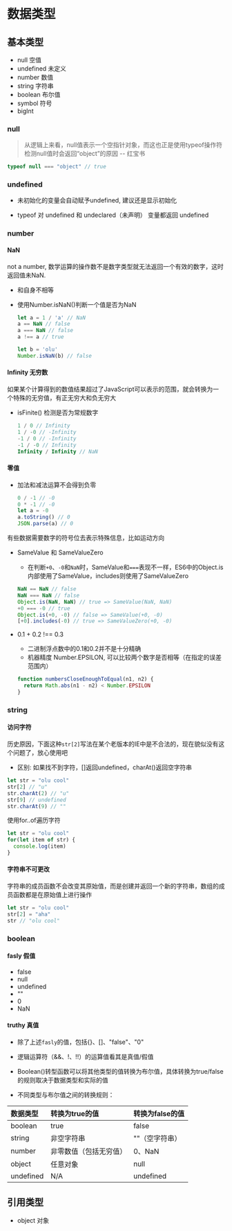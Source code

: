 # 数据类型

## 基本类型

- null 空值
- undefined 未定义
- number 数值
- string 字符串
- boolean 布尔值
- symbol 符号
- bigInt

### null

> 从逻辑上来看，null值表示一个空指针对象，而这也正是使用typeof操作符检测null值时会返回“object”的原因 -- 红宝书

```js
typeof null === "object" // true
```

### undefined

- 未初始化的变量会自动赋予undefined, 建议还是显示初始化

- typeof 对 undefined 和 undeclared（未声明） 变量都返回 undefined

### number

#### NaN

not a number, 数学运算的操作数不是数字类型就无法返回一个有效的数字，这时返回值未NaN.

- 和自身不相等
- 使用Number.isNaN()判断一个值是否为NaN

  ```js
  let a = 1 / 'a' // NaN
  a == NaN // false
  a === NaN // false
  a !== a // true

  let b = 'olu'
  Number.isNaN(b) // false
  ```

#### Infinity 无穷数

如果某个计算得到的数值结果超过了JavaScript可以表示的范围，就会转换为一个特殊的无穷值，有正无穷大和负无穷大

- isFinite() 检测是否为常规数字  

  ```js
  1 / 0 // Infinity
  1 / -0 // -Infinity
  -1 / 0 // -Infinity
  -1 / -0 // Infinity
  Infinity / Infinity // NaN
  ```

#### 零值

- 加法和减法运算不会得到负零

  ```js
  0 / -1 // -0
  0 * -1 // -0
  let a = -0
  a.toString() // 0
  JSON.parse(a) // 0
  ```

有些数据需要数字的符号位去表示特殊信息，比如运动方向

- SameValue 和 SameValueZero
  - 在判断`+0`、`-0`和`NaN`时，SameValue和`===`表现不一样，ES6中的Object.is内部使用了SameValue，includes则使用了SameValueZero

  ```js
  NaN == NaN // false
  NaN === NaN // false
  Object.is(NaN, NaN) // true => SameValue(NaN, NaN)
  +0 === -0 // true
  Object.is(+0, -0) // false => SameValue(+0, -0)
  [+0].includes(-0) // true => SameValueZero(+0, -0)
  ```

- 0.1 + 0.2 !== 0.3
  - 二进制浮点数中的0.1和0.2并不是十分精确
  - 机器精度 Number.EPSILON, 可以比较两个数字是否相等（在指定的误差范围内）

  ```js
  function numbersCloseEnoughToEqual(n1, n2) {
    return Math.abs(n1 - n2) < Number.EPSILON
  }
  ```

### string

#### 访问字符

历史原因，下面这种`str[2]`写法在某个老版本的IE中是不合法的，现在貌似没有这个问题了，放心使用吧

- 区别: 如果找不到字符，[]返回undefined，charAt()返回空字符串

```js
let str = "olu cool"
str[2] // "u"
str.charAt(2) // "u"
str[9] // undefined
str.charAt(9) // ""
```

使用for..of遍历字符

```js
let str = "olu cool"
for(let item of str) {
  console.log(item)
}
```

#### 字符串不可更改

字符串的成员函数不会改变其原始值，而是创建并返回一个新的字符串，数组的成员函数都是在原始值上进行操作

```js
let str = "olu cool"
str[2] = "aha"
str // "olu cool"
```

### boolean

#### fasly 假值

- false
- null
- undefined
- ""
- 0
- NaN

#### truthy 真值

- 除了上述`fasly`的值，包括{}、[]、"false"、"0"

- 逻辑运算符（&&、!、!!）的运算值看其是真值/假值

- Boolean()转型函数可以将其他类型的值转换为布尔值，具体转换为true/false的规则取决于数据类型和实际的值

- 不同类型与布尔值之间的转换规则：

数据类型|转换为true的值|转换为false的值
:--|:--|:--
boolean|true|false
string|非空字符串|""（空字符串）
number|非零数值（包括无穷值）|0、NaN
object|任意对象|null
undefined|N/A|undefined

## 引用类型

- object 对象
